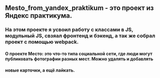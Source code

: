 ## Mesto_from_yandex_praktikum - это проект из Яндекс практикума. 
### На этом проекте я усвоил работу с классами в JS, модульный JS, свзяал фронтенд и бэкенд, а так же собрал проект с помощью webpack.
#### О проекте Место: это что-то типа социальной сети, где люди могут публиковать фотографии разных мест. Можно удалять и добавлять 
#### новые карточки, а ещё лайкать.



